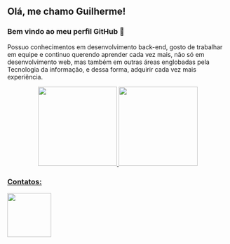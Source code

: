## Olá, me chamo Guilherme! 
### Bem vindo ao meu perfil GitHub 👋

Possuo conhecimentos em desenvolvimento back-end, gosto de trabalhar em equipe e continuo querendo aprender cada vez mais, não só em desenvolvimento web, mas também em outras áreas englobadas pela Tecnologia da informação, e dessa forma, adquirir cada vez mais experiência.

<div align="center">
  <a href="https://github.com/GuilhermeKill">
  <img height="180em" src="https://github-readme-stats.vercel.app/api?username=GuilhermeKill&show_icons=true&theme=radical&include_all_commits=true&count_private=true"/>
  <img height="180em" src="https://github-readme-stats.vercel.app/api/top-langs/?username=GuilhermeKill&layout=compact&langs_count=7&theme=radical"/>
</div>

### Contatos:

<div>
  <a href="https://www.linkedin.com/in/grkill//"><img src="https://img.shields.io/badge/-LinkedIn-%230077B5?style=for-the badge&logo=linkedin&logoColor=white" width="100"></a>
</div>
